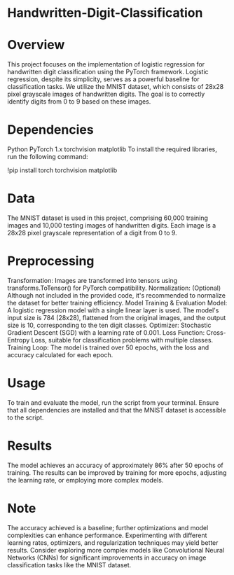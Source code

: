 # Handwritten-Digit-Classification
# Overview
This project focuses on the implementation of logistic regression for handwritten digit classification using the PyTorch framework. Logistic regression, despite its simplicity, serves as a powerful baseline for classification tasks. We utilize the MNIST dataset, which consists of 28x28 pixel grayscale images of handwritten digits. The goal is to correctly identify digits from 0 to 9 based on these images.

# Dependencies
Python
PyTorch 1.x
torchvision
matplotlib
To install the required libraries, run the following command:

!pip install torch torchvision matplotlib

# Data
The MNIST dataset is used in this project, comprising 60,000 training images and 10,000 testing images of handwritten digits. Each image is a 28x28 pixel grayscale representation of a digit from 0 to 9.

# Preprocessing
Transformation: Images are transformed into tensors using transforms.ToTensor() for PyTorch compatibility.
Normalization: (Optional) Although not included in the provided code, it's recommended to normalize the dataset for better training efficiency.
Model Training & Evaluation
Model: A logistic regression model with a single linear layer is used. The model's input size is 784 (28x28), flattened from the original images, and the output size is 10, corresponding to the ten digit classes.
Optimizer: Stochastic Gradient Descent (SGD) with a learning rate of 0.001.
Loss Function: Cross-Entropy Loss, suitable for classification problems with multiple classes.
Training Loop: The model is trained over 50 epochs, with the loss and accuracy calculated for each epoch.

# Usage
To train and evaluate the model, run the script from your terminal. Ensure that all dependencies are installed and that the MNIST dataset is accessible to the script.

# Results
The model achieves an accuracy of approximately 86% after 50 epochs of training. The results can be improved by training for more epochs, adjusting the learning rate, or employing more complex models.

# Note
The accuracy achieved is a baseline; further optimizations and model complexities can enhance performance.
Experimenting with different learning rates, optimizers, and regularization techniques may yield better results.
Consider exploring more complex models like Convolutional Neural Networks (CNNs) for significant improvements in accuracy on image classification tasks like the MNIST dataset.



